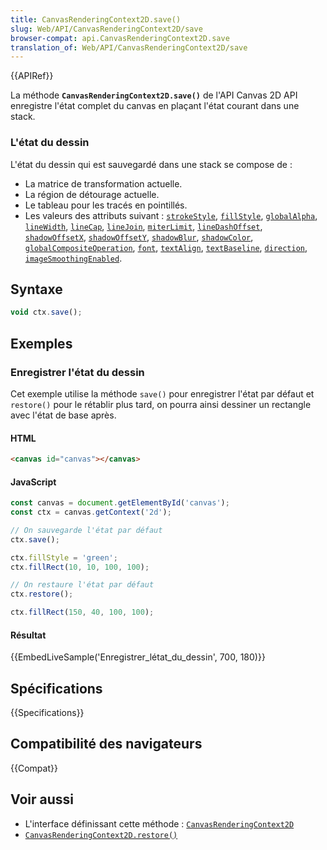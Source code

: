 ```yaml
---
title: CanvasRenderingContext2D.save()
slug: Web/API/CanvasRenderingContext2D/save
browser-compat: api.CanvasRenderingContext2D.save
translation_of: Web/API/CanvasRenderingContext2D/save
---
```

{{APIRef}}

La méthode **`CanvasRenderingContext2D.save()`** de l'API Canvas 2D API enregistre l'état complet du canvas en plaçant l'état courant dans une stack.

### L'état du dessin

L'état du dessin qui est sauvegardé dans une stack se compose de&nbsp;:

- La matrice de transformation actuelle.
- La région de détourage actuelle.
- Le tableau pour les tracés en pointillés.
- Les valeurs des attributs suivant&nbsp;: [`strokeStyle`](/fr/docs/Web/API/CanvasRenderingContext2D/strokeStyle), [`fillStyle`](/fr/docs/Web/API/CanvasRenderingContext2D/fillStyle), [`globalAlpha`](/fr/docs/Web/API/CanvasRenderingContext2D/globalAlpha), [`lineWidth`](/fr/docs/Web/API/CanvasRenderingContext2D/lineWidth), [`lineCap`](/fr/docs/Web/API/CanvasRenderingContext2D/lineCap), [`lineJoin`](/fr/docs/Web/API/CanvasRenderingContext2D/lineJoin), [`miterLimit`](/fr/docs/Web/API/CanvasRenderingContext2D/miterLimit), [`lineDashOffset`](/fr/docs/Web/API/CanvasRenderingContext2D/lineDashOffset), [`shadowOffsetX`](/fr/docs/Web/API/CanvasRenderingContext2D/shadowOffsetX), [`shadowOffsetY`](/fr/docs/Web/API/CanvasRenderingContext2D/shadowOffsetY), [`shadowBlur`](/fr/docs/Web/API/CanvasRenderingContext2D/shadowBlur), [`shadowColor`](/fr/docs/Web/API/CanvasRenderingContext2D/shadowColor), [`globalCompositeOperation`](/fr/docs/Web/API/CanvasRenderingContext2D/globalCompositeOperation), [`font`](/fr/docs/Web/API/CanvasRenderingContext2D/font), [`textAlign`](/fr/docs/Web/API/CanvasRenderingContext2D/textAlign), [`textBaseline`](/fr/docs/Web/API/CanvasRenderingContext2D/textBaseline), [`direction`](/fr/docs/Web/API/CanvasRenderingContext2D/direction), [`imageSmoothingEnabled`](/fr/docs/Web/API/CanvasRenderingContext2D/imageSmoothingEnabled).

## Syntaxe

```js
void ctx.save();
```

## Exemples

### Enregistrer l'état du dessin

Cet exemple utilise la méthode `save()` pour enregistrer l'état par défaut et `restore()` pour le rétablir plus tard, on pourra ainsi dessiner un rectangle avec l'état de base après.

#### HTML

```html
<canvas id="canvas"></canvas>
```

#### JavaScript

```js
const canvas = document.getElementById('canvas');
const ctx = canvas.getContext('2d');

// On sauvegarde l'état par défaut
ctx.save();

ctx.fillStyle = 'green';
ctx.fillRect(10, 10, 100, 100);

// On restaure l'état par défaut
ctx.restore();

ctx.fillRect(150, 40, 100, 100);
```

#### Résultat

{{EmbedLiveSample('Enregistrer_létat_du_dessin', 700, 180)}}

## Spécifications

{{Specifications}}

## Compatibilité des navigateurs

{{Compat}}

## Voir aussi

- L'interface définissant cette méthode&nbsp;: [`CanvasRenderingContext2D`](/fr/docs/Web/API/CanvasRenderingContext2D)
- [`CanvasRenderingContext2D.restore()`](/fr/docs/Web/API/CanvasRenderingContext2D/restore)
